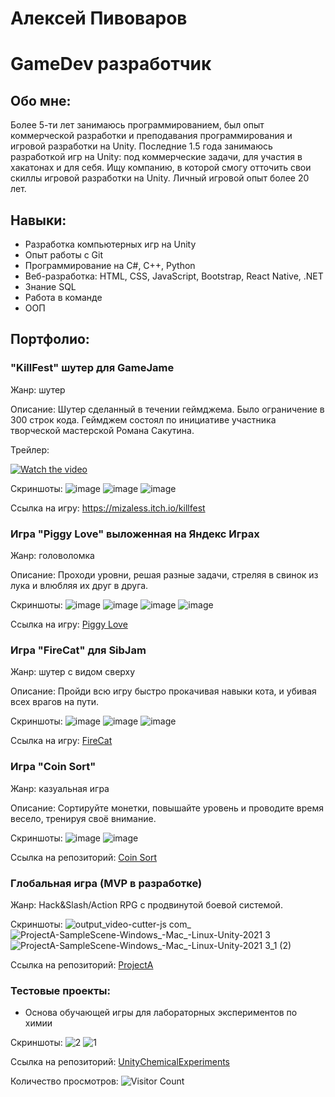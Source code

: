 # Алексей Пивоваров

# GameDev разработчик

## Обо мне:
Более 5-ти лет занимаюсь программированием, был опыт коммерческой разработки и преподавания программирования и игровой разработки на Unity. Последние 1.5 года занимаюсь разработкой игр на Unity: под коммерческие задачи, для участия в хакатонах и для себя. Ищу компанию, в которой смогу отточить свои скиллы игровой разработки на Unity. Личный игровой опыт более 20 лет.

## Навыки:
- Разработка компьютерных игр на Unity
- Опыт работы с Git
- Программирование на C#, C++, Python
- Веб-разработка: HTML, CSS, JavaScript, Bootstrap, React Native, .NET
- Знание SQL
- Работа в команде
- ООП

## Портфолио:

### "KillFest" шутер для GameJame

Жанр: шутер

Описание: Шутер сделанный в течении геймджема. Было ограничение в 300 строк кода. Геймджем состоял по инициативе участника творческой мастерской Романа Сакутина.

Трейлер:


[![Watch the video](https://img.youtube.com/vi/DdJbpqrDZkc/0.jpg)](https://www.youtube.com/watch?v=DdJbpqrDZkc)


Скриншоты:
![image](https://github.com/user-attachments/assets/411b2708-0383-4592-8b92-e630bb96e2e1)
![image](https://github.com/user-attachments/assets/ce9b43c6-647d-4989-be33-e6634825f9f5)
![image](https://github.com/user-attachments/assets/549e719c-ec43-45cf-90dc-5fe5203853ce)

Ссылка на игру:
https://mizaless.itch.io/killfest

### Игра "Piggy Love" выложенная на Яндекс Играх

Жанр: головоломка

Описание: Проходи уровни, решая разные задачи, стреляя в свинок из лука и влюбляя их друг в друга.

Скриншоты:
![image](https://github.com/MizAless/MizAless/assets/44200635/d4c13656-e83f-4267-ac0c-69e311ce2b7e)
![image](https://github.com/MizAless/MizAless/assets/44200635/d47313ae-ac23-4e0f-ab46-89625aba6e4a)
![image](https://github.com/MizAless/MizAless/assets/44200635/a5d8be42-a833-4aee-a39e-ed26f6b09c78)
![image](https://github.com/MizAless/MizAless/assets/44200635/dfa8d180-49e1-47de-9460-09200921112e)


Ссылка на игру: [Piggy Love](https://yandex.ru/games/app/294450)

### Игра "FireCat" для SibJam

Жанр: шутер с видом сверху

Описание: Пройди всю игру быстро прокачивая навыки кота, и убивая всех врагов на пути.

Скриншоты:
![image](https://github.com/MizAless/MizAless/assets/44200635/a3d28e40-29bd-48fb-a4b1-8f04cd4c7e8d)
![image](https://github.com/MizAless/MizAless/assets/44200635/fd3195fe-5696-457b-b37c-2b278db5bb00)
![image](https://github.com/MizAless/MizAless/assets/44200635/063714ab-fa1a-4729-a50e-a2f853595e81)

Ссылка на игру: [FireCat](https://evohox.itch.io/firecat)

### Игра "Coin Sort"

Жанр: казуальная игра

Описание: Сортируйте монетки, повышайте уровень и проводите время весело, тренируя своё внимание.

Скриншоты:
![image](https://github.com/MizAless/MizAless/assets/44200635/93e01b69-6588-4c22-aac5-fc3a31a8793c)
![image](https://github.com/MizAless/MizAless/assets/44200635/40ceeb7e-775c-4a7c-aad0-ad9a24c4e0b2)

Ссылка на репозиторий: [Coin Sort](https://github.com/MizAless/CoinSort)

### Глобальная игра (MVP в разработке)

Жанр: Hack&Slash/Action RPG с продвинутой боевой системой.

Скриншоты:
![output_video-cutter-js com_](https://github.com/MizAless/MizAless/assets/44200635/de3bd383-f570-457d-a028-23947e79f6cf)
![ProjectA-SampleScene-Windows_-Mac_-Linux-Unity-2021 3](https://github.com/MizAless/MizAless/assets/44200635/c4d3c5a1-ca89-4c59-8315-12324d54d43a)
![ProjectA-SampleScene-Windows_-Mac_-Linux-Unity-2021 3_1 (2)](https://github.com/MizAless/MizAless/assets/44200635/cb415550-2d12-4c16-8c50-88da0d4eece1)


Ссылка на репозиторий: [ProjectA](https://github.com/MizAless/ProjectA)

### Тестовые проекты:

- Основа обучающей игры для лабораторных экспериментов по химии

Скриншоты:
![2](https://github.com/MizAless/MizAless/assets/44200635/2deb6d39-23d7-4ecd-8bc0-fd7cd88ed3bc)
![1](https://github.com/MizAless/MizAless/assets/44200635/16176c29-6b8c-41fb-9527-31b4fccd1d7a)

Ссылка на репозиторий: [UnityChemicalExperiments](https://github.com/MizAless/UnityChemicalExperiments)

Количество просмотров:
![Visitor Count](https://profile-counter.glitch.me/MizAless/count.svg)


